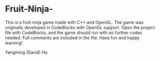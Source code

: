 # Fruit-Ninja-
This is a fruit ninja game made with C++ and OpenGL. 
The game was originally developed in CodeBlocks with OpenGL support. Open the project file with CodeBlocks, and the game should run with no further codes needed. Full comments are included in the file. Have fun and happy learning! 

Yangming (David) Hu
